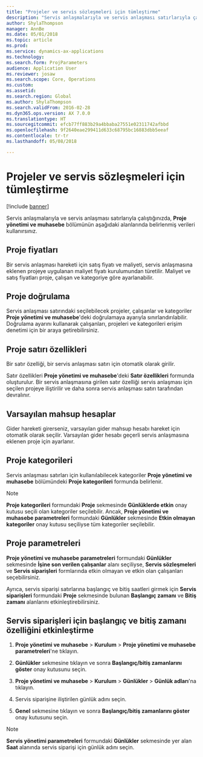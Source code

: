 ```yaml
---
title: "Projeler ve servis sözleşmeleri için tümleştirme"
description: "Servis anlaşmalarıyla ve servis anlaşması satırlarıyla çalıştığınızda, Proje yönetimi ve muhasebe bölümünün aşağıdaki alanlarında belirlenmiş verileri kullanırsınız."
author: ShylaThompson
manager: AnnBe
ms.date: 05/01/2018
ms.topic: article
ms.prod: 
ms.service: dynamics-ax-applications
ms.technology: 
ms.search.form: ProjParameters
audience: Application User
ms.reviewer: josaw
ms.search.scope: Core, Operations
ms.custom: 
ms.assetid: 
ms.search.region: Global
ms.author: ShylaThompson
ms.search.validFrom: 2016-02-28
ms.dyn365.ops.version: AX 7.0.0
ms.translationtype: HT
ms.sourcegitcommit: efcb77ff883b29a4bbaba27551e02311742afbbd
ms.openlocfilehash: 9f2640eae299411d633c68795bc16883dbb5eeaf
ms.contentlocale: tr-tr
ms.lasthandoff: 05/08/2018

---
```


# <a name="integration-for-service-agreements-and-projects"></a>Projeler ve servis sözleşmeleri için tümleştirme 

[!include [banner](../includes/banner.md)]


Servis anlaşmalarıyla ve servis anlaşması satırlarıyla çalıştığınızda, **Proje yönetimi ve muhasebe** bölümünün aşağıdaki alanlarında belirlenmiş verileri kullanırsınız.

## <a name="project-prices"></a>Proje fiyatları

Bir servis anlaşması hareketi için satış fiyatı ve maliyeti, servis anlaşmasına eklenen projeye uygulanan maliyet fiyatı kurulumundan türetilir. Maliyet ve satış fiyatları proje, çalışan ve kategoriye göre ayarlanabilir. 

## <a name="project-validation"></a>Proje doğrulama

Servis anlaşması satırındaki seçilebilecek projeler, çalışanlar ve kategoriler **Proje yönetimi ve muhasebe**'deki doğrulamaya ayarıyla sınırlandırılabilir. Doğrulama ayarını kullanarak çalışanları, projeleri ve kategorileri erişim denetimi için bir araya getirebilirsiniz. 

## <a name="project-line-properties"></a>Proje satırı özellikleri

Bir satır özelliği, bir servis anlaşması satırı için otomatik olarak girilir.

Satır özellikleri **Proje yönetimi ve muhasebe**'deki **Satır özellikleri** formunda oluşturulur. Bir servis anlaşmasına girilen satır özelliği servis anlaşması için seçilen projeye iliştirilir ve daha sonra servis anlaşması satırı tarafından devralınır. 

## <a name="default-offset-accounts"></a>Varsayılan mahsup hesaplar

Gider hareketi girerseniz, varsayılan gider mahsup hesabı hareket için otomatik olarak seçilir. Varsayılan gider hesabı geçerli servis anlaşmasına eklenen proje için ayarlanır.

## <a name="project-categories"></a>Proje kategorileri

Servis anlaşması satırları için kullanılabilecek kategoriler **Proje yönetimi ve muhasebe** bölümündeki **Proje kategorileri** formunda belirlenir. 

> [!NOTE]
> <P><STRONG>Proje kategorileri</STRONG> formundaki <STRONG>Proje</STRONG> sekmesinde <STRONG>Günlüklerde etkin</STRONG> onay kutusu seçili olan kategoriler seçilebilir. Ancak, <STRONG>Proje yönetimi ve muhasebe parametreleri</STRONG> formundaki <STRONG>Günlükler</STRONG> sekmesinde <STRONG>Etkin olmayan kategoriler</STRONG> onay kutusu seçiliyse tüm kategoriler seçilebilir.</P>

## <a name="project-parameters"></a>Proje parametreleri

**Proje yönetimi ve muhasebe parametreleri** formundaki **Günlükler** sekmesinde **İşine son verilen çalışanlar** alanı seçiliyse, **Servis sözleşmeleri** ve **Servis siparişleri** formlarında etkin olmayan ve etkin olan çalışanları seçebilirsiniz.

Ayrıca, servis siparişi satırlarına başlangıç ve bitiş saatleri girmek için **Servis siparişleri** formundaki **Proje** sekmesinde bulunan **Başlangıç zamanı** ve **Bitiş zamanı** alanlarını etkinleştirebilirsiniz.

## <a name="enable-the-starting-and-ending-time-feature-for-service-orders"></a>Servis siparişleri için başlangıç ve bitiş zamanı özelliğini etkinleştirme

1.  **Proje yönetimi ve muhasebe** \> **Kurulum** \> **Proje yönetimi ve muhasebe parametreleri**'ne tıklayın.

2.  **Günlükler** sekmesine tıklayın ve sonra **Başlangıç/bitiş zamanlarını göster** onay kutusunu seçin.

3.  **Proje yönetimi ve muhasebe** \> **Kurulum** \> **Günlükler** \> **Günlük adları**'na tıklayın.

4.  Servis siparişine iliştirilen günlük adını seçin.

5.  **Genel** sekmesine tıklayın ve sonra **Başlangıç/bitiş zamanlarını göster** onay kutusunu seçin.


> [!NOTE]
> <P><STRONG>Servis yönetimi parametreleri</STRONG> formundaki <STRONG>Günlükler</STRONG> sekmesinde yer alan <STRONG>Saat</STRONG> alanında servis siparişi için günlük adını seçin.</P>






